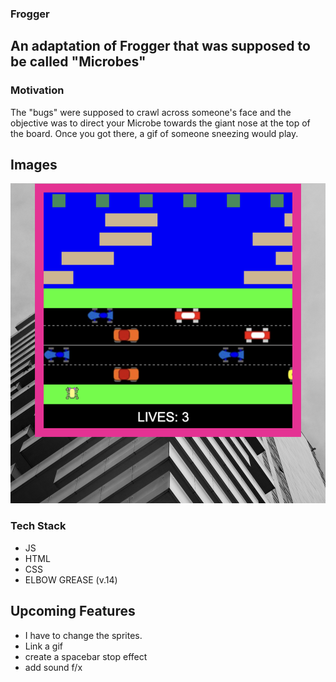 ### **Frogger**

## An adaptation of Frogger that was supposed to be called "**Microbes**"

### **Motivation**

The "bugs" were supposed to crawl across someone's face and the objective was to direct your Microbe towards the giant nose at the top of the board. Once you got there, a gif of someone sneezing would play.

## Images
![Screenshot](Screenshot.png)

### Tech Stack
- JS
- HTML
- CSS
- ELBOW GREASE (v.14)


## Upcoming Features
- I have to change the sprites.
- Link a gif
- create a spacebar stop effect
- add sound f/x


